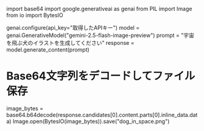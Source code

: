 import base64
import google.generativeai as genai
from PIL import Image
from io import BytesIO

genai.configure(api_key="取得したAPIキー")
model = genai.GenerativeModel("gemini-2.5-flash-image-preview")
prompt = "宇宙を飛ぶ犬のイラストを生成してください"
response = model.generate_content(prompt)
# Base64文字列をデコードしてファイル保存
image_bytes = base64.b64decode(response.candidates[0].content.parts[0].inline_data.data)
Image.open(BytesIO(image_bytes)).save("dog_in_space.png")
